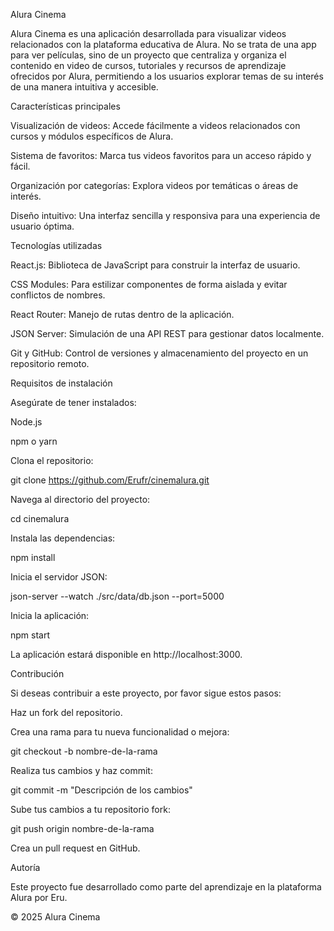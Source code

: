 Alura Cinema

Alura Cinema es una aplicación desarrollada para visualizar videos relacionados con la plataforma educativa de Alura. No se trata de una app para ver películas, sino de un proyecto que centraliza y organiza el contenido en video de cursos, tutoriales y recursos de aprendizaje ofrecidos por Alura, permitiendo a los usuarios explorar temas de su interés de una manera intuitiva y accesible.

Características principales

Visualización de videos: Accede fácilmente a videos relacionados con cursos y módulos específicos de Alura.

Sistema de favoritos: Marca tus videos favoritos para un acceso rápido y fácil.

Organización por categorías: Explora videos por temáticas o áreas de interés.

Diseño intuitivo: Una interfaz sencilla y responsiva para una experiencia de usuario óptima.

Tecnologías utilizadas

React.js: Biblioteca de JavaScript para construir la interfaz de usuario.

CSS Modules: Para estilizar componentes de forma aislada y evitar conflictos de nombres.

React Router: Manejo de rutas dentro de la aplicación.

JSON Server: Simulación de una API REST para gestionar datos localmente.

Git y GitHub: Control de versiones y almacenamiento del proyecto en un repositorio remoto.

Requisitos de instalación

Asegúrate de tener instalados:

Node.js

npm o yarn

Clona el repositorio:

git clone https://github.com/Erufr/cinemalura.git

Navega al directorio del proyecto:

cd cinemalura

Instala las dependencias:

npm install

Inicia el servidor JSON:

json-server --watch ./src/data/db.json --port=5000

Inicia la aplicación:

npm start

La aplicación estará disponible en http://localhost:3000.

Contribución

Si deseas contribuir a este proyecto, por favor sigue estos pasos:

Haz un fork del repositorio.

Crea una rama para tu nueva funcionalidad o mejora:

git checkout -b nombre-de-la-rama

Realiza tus cambios y haz commit:

git commit -m "Descripción de los cambios"

Sube tus cambios a tu repositorio fork:

git push origin nombre-de-la-rama

Crea un pull request en GitHub.

Autoría

Este proyecto fue desarrollado como parte del aprendizaje en la plataforma Alura por Eru.

© 2025 Alura Cinema
